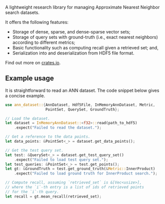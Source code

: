 A lightweight research library for managing Approximate Nearest Neighbor search datasets.

It offers the following features:
  * Storage of dense, sparse, and dense-sparse vector sets;
  * Storage of query sets with ground-truth (i.e., exact nearest neighbors) according to different metrics;
  * Basic functionality such as computing recall given a retrieved set; and,
  * Serialization into and deserialization from HDF5 file format.

Find out more on [crates.io](https://docs.rs/crate/ann_dataset/).

## Example usage

It is straightforward to read an ANN dataset. The code snippet
below gives a concise example.

```rust
use ann_dataset::{AnnDataset, Hdf5File, InMemoryAnnDataset, Metric, 
                  PointSet, QuerySet, GroundTruth};

// Load the dataset.
let dataset = InMemoryAnnDataset::<f32>::read(path_to_hdf5)
    .expect("Failed to read the dataset.");

// Get a reference to the data points.
let data_points: &PointSet<_> = dataset.get_data_points();

// Get the test query set.
let test: &QuerySet<_> = dataset.get_test_query_set()
    .expect("Failed to load test query set.");
let test_queries: &PointSet<_> = test.get_points();
let gt: &GroundTruth = test.get_ground_truth(&Metric::InnerProduct)
    .expect("Failed to load ground truth for InnerProduct search.");

// Compute recall, assuming `retrieved_set` is &[Vec<usize>],
// where the `i`-th entry is a list of ids of retrieved points
// for the `i`-th query.
let recall = gt.mean_recall(retrieved_set);
```
